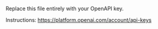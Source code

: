 Replace this file entirely with your OpenAPI key.

Instructions: https://platform.openai.com/account/api-keys